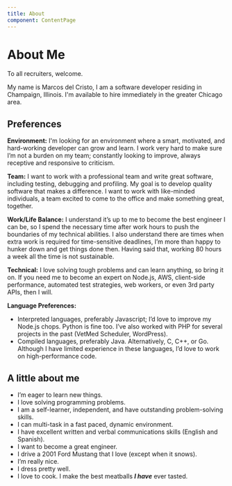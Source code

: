 ```yaml
---
title: About
component: ContentPage
---
```

# About Me

To all recruiters, welcome.

My name is Marcos del Cristo, I am a software developer residing in Champaign, Illinois. I'm available to hire immediately in the greater Chicago area.

## Preferences

**Environment:** I'm looking for an environment where a smart, motivated, and hard-working developer can grow and learn. I work very hard to make sure I’m not a burden on my team; constantly looking to improve, always receptive and responsive to criticism.

**Team:** I want to work with a professional team and write great software, including testing, debugging and profiling. My goal is to develop quality software that makes a difference. I want to work with like-minded individuals, a team excited to come to the office and make something great, together.

**Work/Life Balance:** I understand it’s up to me to become the best engineer I can be, so I spend the necessary time after work hours to push the boundaries of my technical abilities. I also understand there are times when extra work is required for time-sensitive deadlines, I’m more than happy to hunker down and get things done then. Having said that, working 80 hours a week all the time is not sustainable.

**Technical:** I love solving tough problems and can learn anything, so bring it on. If you need me to become an expert on Node.js, AWS, client-side performance, automated test strategies, web workers, or even 3rd party APIs, then I will.

**Language Preferences:**

* Interpreted languages, preferably Javascript; I’d love to improve my Node.js chops. Python is fine too. I’ve also worked with PHP for several projects in the past (VetMed Scheduler, WordPress).
* Compiled languages, preferably Java. Alternatively, C, C++, or Go. Although I have limited experience in these languages, I’d love to work on high-performance code.

## A little about me

* I’m eager to learn new things.
* I love solving programming problems.
* I am a self-learner, independent, and have outstanding problem-solving skills.
* I can multi-task in a fast paced, dynamic environment.
* I have excellent written and verbal communications skills (English and Spanish).
* I want to become a great engineer.
* I drive a 2001 Ford Mustang that I love (except when it snows).
* I’m really nice.
* I dress pretty well.
* I love to cook. I make the best meatballs ***I have*** ever tasted.

